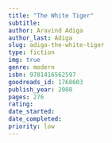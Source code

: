 ```yaml
---
title: "The White Tiger"
subtitle: 
author: Aravind Adiga
author_last: Adiga
slug: adiga-the-white-tiger
type: fiction
img: true
genre: modern
isbn: 9781416562597
goodreads_id: 1768603
publish_year: 2008
pages: 276
rating: 
date_started:
date_completed:
priority: low
---
```

